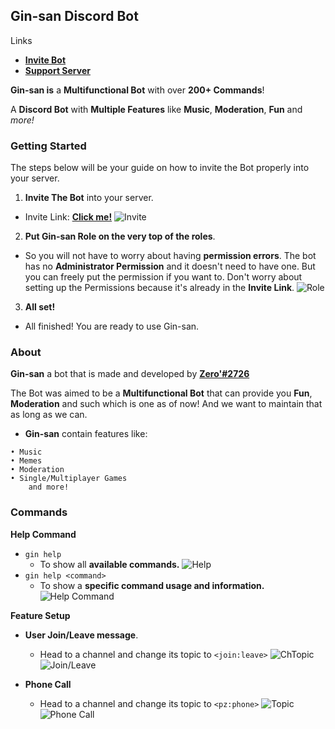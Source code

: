 ## Gin-san Discord Bot

Links
- **[Invite Bot](https://bit.ly/2NtdTWy)**
- **[Support Server](https://discord.gg/ZsSx8XB)**

**Gin-san is** a **Multifunctional Bot** with over **200+ Commands**!

A **Discord Bot** with **Multiple Features** like **Music**, **Moderation**, **Fun** and *more!*

### Getting Started
The steps below will be your guide on how to invite the Bot properly into your server.

1. **Invite The Bot** into your server.
- Invite Link: **[Click me!](https://bit.ly/2NtdTWy)**
![Invite](https://i.postimg.cc/nLt59MP2/Screenshot-2020-0821-051651.png)

2. **Put Gin-san Role on the very top of the roles**.
- So you will not have to worry about having **permission errors**. The bot has no **Administrator Permission** and it doesn't need to have one. But you can freely put the permission if you want to. Don't worry about setting up the Permissions because it's already in the **Invite Link**.
![Role](https://i.postimg.cc/mDkPYZcz/Screenshot-2020-0821-050921.png)

3. **All set!**
- All finished! You are ready to use Gin-san.

### About

**Gin-san** a bot that is made and developed by **[Zero'#2726](https://discord.gg/ZsSx8XB)**

The Bot was aimed to be a **Multifunctional Bot** that can provide you **Fun**, **Moderation** and such which is one as of now! And we want to maintain that as long as we can.
 
- **Gin-san** contain features like:
```
• Music
• Memes
• Moderation
• Single/Multiplayer Games
    and more!
```
### Commands
**Help Command**
- `gin help`
     - To show all **available commands.**
![Help](https://i.postimg.cc/SQ8ywzpQ/Screenshot-2020-0821-050301.png)
- `gin help <command>`
     - To show a **specific command usage and information.**
![Help Command](https://i.postimg.cc/vmpJz3Tr/Screenshot-2020-0821-050505.png)

**Feature Setup**
- **User Join/Leave message**.
     - Head to a channel and change its topic to `<join:leave>`
![ChTopic](https://i.postimg.cc/wTThWzSV/Screenshot-2020-0821-045816.png)
![Join/Leave](https://i.postimg.cc/GmG6qk0G/20200821-044927.png)

- **Phone Call**
     - Head to a channel and change its topic to `<pz:phone>`
![Topic](https://i.postimg.cc/CKynVp69/Screenshot-2020-0821-045845.png)
![Phone Call](https://i.postimg.cc/sxCTBLXL/Screenshot-2020-0821-045531.png)



